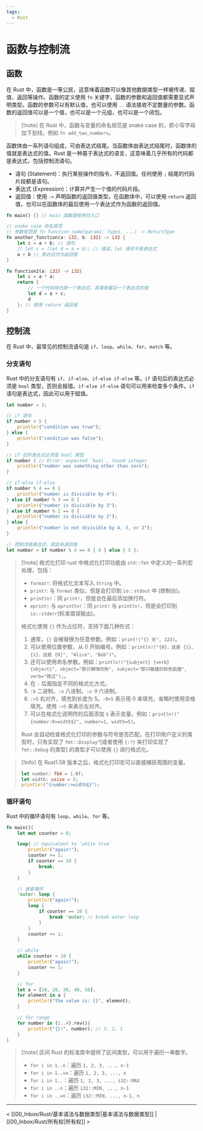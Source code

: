 ```yaml
---
tags:
  - Rust
---
```


# 函数与控制流

## 函数

在 Rust 中，函数是一等公民，这意味着函数可以像其他数据类型一样被传递、赋值、返回等操作。函数的定义使用 `fn` 关键字，函数的参数和返回值都需要显式声明类型。函数的参数可以有默认值，也可以使用 `..` 语法接收不定数量的参数。函数的返回值可以是一个值，也可以是一个元组，也可以是一个闭包。

> [!note] 在 Rust 中，函数与变量的命名规范是 snake case 的，即小写字母加下划线，例如 `fn add_two_numbers`。

函数体由一系列语句组成，可由表达式结尾。当函数体由表达式结尾时，函数体的值就是表达式的值。Rust 是一种基于表达式的语言，这意味着几乎所有的代码都是表达式，包括控制流语句。
- 语句 (Statement)：执行某些操作的指令，不返回值。任何使用 `;` 结尾的代码片段都是语句。
- 表达式 (Expression)：计算并产生一个值的代码片段。
- 返回值：使用 `->` 声明函数的返回值类型。在函数体中，可以使用 `return` 返回值，也可以在函数体的最后使用一个表达式作为函数的返回值。

```Rust
fn main() {} // main 函数是程序的入口

// snake case 命名规范
// 参数规范是 fn function_name(param1: Type1, ...) -> ReturnType
fn another_function(a: i32, b: i32) -> i32 {
    let c = a + b; // 语句
    // let c = (let d = a + b); // 错误，let 语句不是表达式
    a + b // 表达式作为返回值
}

fn function2(a: i32) -> i32{
    let c = a * a;
    return {
        // 一个代码块也是一个表达式，其值是最后一个表达式的值
        let d = a + c;
        d
    }; // 使用 return 返回值
}
```

## 控制流

在 Rust 中，最常见的控制流语句是 `if`、`loop`、`while`、`for`、`match` 等。

### 分支语句

Rust 中的分支语句有 `if`、`if-else`、`if-else if-else` 等。`if` 语句后的表达式必须是 `bool` 类型，否则会报错。`if-else if-else` 语句可以用来检查多个条件。`if` 语句是表达式，因此可以用于赋值。

```Rust
let number = 3;

// if 语句
if number < 5 {
    println!("condition was true");
} else {
    println!("condition was false");
}

// if 后的表达式必须是 bool 类型
if number { // Error: expected `bool`, found integer
    println!("number was something other than zero");
}

// if-else if-else
if number % 4 == 0 {
    println!("number is divisible by 4");
} else if number % 3 == 0 {
    println!("number is divisible by 3");
} else if number % 2 == 0 {
    println!("number is divisible by 2");
} else {
    println!("number is not divisible by 4, 3, or 2");
}

// 控制流是表达式，因此有返回值
let number = if number % 4 == 0 { 4 } else { 5 };
```

> [!note] 格式化打印
> rust 中格式化打印功能由 `std::fmt` 中定义的一系列宏处理，包括：
> - `format!`: 将格式化文本写入 `String` 中。
> - `print!`: 与 `format` 类似，但是会打印到 `io::stdout` 中 (控制台)。
> - `println!`：同 `print!`，但是会在最后添加换行符。
> - `eprint!` 与 `eprintln!`：同 `print!` 与 `println!`，但是会打印到 `io::stderr`(标准错误输出)。
>
> 格式化使用 `{}` 作为占位符，支持下面几种形式：
> 1. 通常，`{}` 会被替换为任意参数。例如：`print!("{} 天", 123)`。
> 2. 可以使用位置参数，从 0 开始编号。例如：`println!("{0}，这是 {1}。{1}，这是 {0}", "Alice", "Bob")"`。
> 3. 还可以使用命名参数。例如：`println!("{subject} {verb} {object}", object="那只懒惰的狗", subject="那只敏捷的棕色狐狸", verb="跳过");`。
> 4. 在 `:` 后面指定不同的格式化方式。
> 	1. `:b` 二进制，`:o` 八进制，`:x` 十六进制。
> 	2. `:>5` 右对齐，填充到长度为 5。`:0>5` 表示用 0 来填充，省略时使用空格填充。使用 `:<5` 来表示左对齐。
> 	3. 可以在格式化说明符的后面添加 `$` 表示变量。例如：`println!("{number:0>width$}", number=1, width=5)`。
>
> Rust 会自动检查格式化打印的参数与符号是否匹配。在打印用户定义的类型时，只有实现了 `fmt::Display`^[或者使用 `{:?}` 来打印实现了 `fmt::Debug` 的类型] 的类型才可以使用 `{}` 进行格式化。

> [!info]
> 在 Rust1.58 版本之后，格式化打印宏可以直接捕获周围的变量。
> ```rust
> let number: f64 = 1.0f;
> let width: usize = 5;
> println!("{number:>width$}");
> ```

### 循环语句

Rust 中的循环语句有 `loop`、`while`、`for` 等。

```Rust
fn main(){
    let mut counter = 0;

    loop{ // equivalent to `while true`
        println!("again!");
        counter += 1;
        if counter == 10 {
            break;
        }
    }

    // 嵌套循环
    'outer: loop {
        println!("again!");
        loop {
            if counter == 10 {
                break 'outer; // break outer loop
            }
        }
        counter += 1;
    }

    // while
    while counter < 10 {
        println!("again!");
        counter += 1;
    }

    // for
    let a = [10, 20, 30, 40, 50];
    for element in a {
        println!("the value is: {}", element);
    }

    // for range
    for number in (1..4).rev(){
        println!("{}!", number); // 3, 2, 1
    }
}
```

> [!note] 区间
> Rust 的标准库中提供了区间类型，可以用于遍历一串数字。
> - `for i in 1..n`：遍历 `1, 2, 3, ..., n-1`
> - `for i in 1..=n`：遍历 `1, 2, 3, ..., n`
> - `for i in 1..`：遍历 `1, 2, 3, ..., i32::MAX`
> - `for i in ..n`：遍历 `i32::MIN, ..., n-1`
> - `for i in ..=n`：遍历 `i32::MIN, ..., n-1, n`

---

< [[00_Inbox/Rust/基本语法与数据类型|基本语法与数据类型]] | [[00_Inbox/Rust/所有权|所有权]] >
